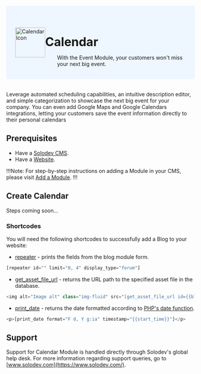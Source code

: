 #

<div style="display: flex; align-items: center; justify-content: space-between; padding: 2rem 1.5rem; margin-bottom: 2rem; background-color: #eef6ff;">
  <div style="display: flex; align-items: center; justify-content: start;">
    <img src="https://www.solodev.com/file/08415170-ba53-11ea-904e-0eb0590535cd/Solodev_Module_Icons_EventHub-136fb46d.jpg" alt="Calendar Icon" style="width: 80px;">
    <div>
      <h1 style="margin-left: 0; font-size: 2rem; margin-bottom: 0.25rem;">Calendar</h1>
      <p style="padding-left: 2rem; margin-bottom: 0;">With the Event Module, your customers won't miss your next big event.</p>
    </div>
  </div>
</div>

Leverage automated scheduling capabilities, an intuitive description editor, and simple categorization to showcase the next big event for your company. You can even add Google Maps and Google Calendars integrations, letting your customers save the event information directly to their personal calendars

## Prerequisites

- Have a [Solodev CMS](/quickstart).
- Have a [Website](/workspace/websites/add-website/).

!!!Note: 
For step-by-step instructions on adding a Module in your CMS, please visit [Add a Module](/workspace/modules/add-module/).
!!!

## Create Calendar

Steps coming soon...

### Shortcodes

You will need the following shortcodes to successfully add a Blog to your website:

- [repeater](/shortcodes/module/#repeater) - prints the fields from the blog module form.

```js
[repeater id="" limit="0, 4" display_type="forum"]
```

- [get_asset_file_url](/shortcodes/core/get-asset-file-url/) - returns the URL path to the specified asset file in the database.

```js
<img alt="Image alt" class="img-fluid" src="[get_asset_file_url id={{blog_image}}]" />
```

- [print_date](/shortcodes/core/print-date/) - returns the date formatted according to [PHP's date function](https://www.php.net/manual/en/function.date.php).

```js
<p>[print_date format="F d, Y g:ia" timestamp="{{start_time}}"]</p>
```

## Support

Support for Calendar Module is handled directly through Solodev's global help desk. For more information regarding support queries, go to [www.solodev.com](https://www.solodev.com/).